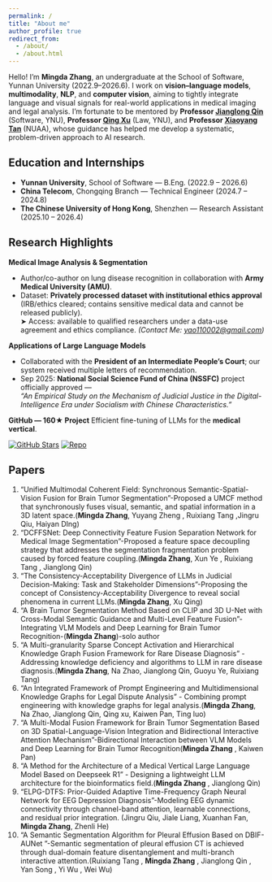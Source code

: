 ```yaml
---
permalink: /
title: "About me"
author_profile: true
redirect_from: 
  - /about/
  - /about.html
---
```

Hello! I’m **Mingda Zhang**, an undergraduate at the School of Software, Yunnan University (2022.9–2026.6). I work on **vision–language models**, **multimodality**, **NLP**, and **computer vision**, aiming to tightly integrate language and visual signals for real-world applications in medical imaging and legal analysis. 
I’m fortunate to be mentored by **Professor [Jianglong Qin](http://www.sei.ynu.edu.cn/info/1023/1448.htm)** (Software, YNU), **Professor [Qing Xu](http://www.law.ynu.edu.cn/info/1143/3322.htm)** (Law, YNU), and **Professor [Xiaoyang Tan](http://parnec.nuaa.edu.cn/xtan/)** (NUAA), whose guidance has helped me develop a systematic, problem-driven approach to AI research.

## Education and Internships
- **Yunnan University**, School of Software — B.Eng. (2022.9 – 2026.6)
- **China Telecom**, Chongqing Branch — Technical Engineer (2024.7 – 2024.8)
- **The Chinese University of Hong Kong**, Shenzhen — Research Assistant (2025.10 – 2026.4)

## Research Highlights
**Medical Image Analysis & Segmentation**
- Author/co-author on lung disease recognition in collaboration with **Army Medical University (AMU)**.
- Dataset: **Privately processed dataset with institutional ethics approval** (IRB/ethics cleared; contains sensitive medical data and cannot be released publicly).  
  ➤ Access: available to qualified researchers under a data-use agreement and ethics compliance. *(Contact Me: yao110002@gmail.com)*
  
**Applications of Large Language Models**
- Collaborated with the **President of an Intermediate People’s Court**; our system received multiple letters of recommendation.
- Sep 2025: **National Social Science Fund of China (NSSFC)** project officially approved —  
  *“An Empirical Study on the Mechanism of Judicial Justice in the Digital-Intelligence Era under Socialism with Chinese Characteristics.”*

**GitHub — 160★ Project**
Efficient fine-tuning of LLMs for the **medical vertical**.

[![GitHub Stars](https://img.shields.io/github/stars/beita6969/DeepSeek-R1-Distill-Qwen-32B-Medical-Fine-tune?style=social)](https://github.com/beita6969/DeepSeek-R1-Distill-Qwen-32B-Medical-Fine-tune)
[![Repo](https://img.shields.io/badge/Repo-DeepSeek--R1--Distill--Qwen--32B--Medical--Fine--tune-black)](https://github.com/beita6969/DeepSeek-R1-Distill-Qwen-32B-Medical-Fine-tune)

## Papers
1. “Unified Multimodal Coherent Field: Synchronous Semantic-Spatial-Vision Fusion for Brain Tumor Segmentation”-Proposed a UMCF method that synchronously fuses visual, semantic, and spatial information in a 3D latent space.(**Mingda Zhang**, Yuyang Zheng , Ruixiang Tang ,Jingru Qiu, Haiyan DIng)
2. “DCFFSNet: Deep Connectivity Feature Fusion Separation Network for Medical Image Segmentation”-Proposed a feature space decoupling strategy that addresses the segmentation fragmentation problem caused by forced feature coupling.(**Mingda Zhang**, Xun Ye , Ruixiang Tang , Jianglong Qin)
3. “The Consistency-Acceptability Divergence of LLMs in Judicial Decision-Making: Task and Stakeholder Dimensions”-Proposing the concept of Consistency-Acceptability Divergence to reveal social phenomena in current LLMs.(**Mingda Zhang**, Xu Qing)
4. “A Brain Tumor Segmentation Method Based on CLIP and 3D U-Net with Cross-Modal Semantic Guidance and Multi-Level Feature Fusion”-Integrating VLM Models and Deep Learning for Brain Tumor Recognition-(**Mingda Zhang**)-solo author 
5. “A Multi-granularity Sparse Concept Activation and Hierarchical Knowledge Graph Fusion Framework for Rare Disease Diagnosis” - Addressing knowledge deficiency and algorithms to LLM in rare disease diagnosis.(**Mingda Zhang**, Na Zhao, Jianglong Qin, Guoyu Ye, Ruixiang Tang) 
6. “An Integrated Framework of Prompt Engineering and Multidimensional Knowledge Graphs for Legal Dispute Analysis” - Combining prompt engineering with knowledge graphs for legal analysis.(**Mingda Zhang**, Na Zhao, Jianglong Qin, Qing xu, Kaiwen Pan, Ting luo) 
7. “A Multi-Modal Fusion Framework for Brain Tumor Segmentation Based on 3D Spatial-Language-Vision Integration and Bidirectional Interactive Attention Mechanism”-Bidirectional Interaction between VLM Models and Deep Learning for Brain Tumor Recognition(**Mingda Zhang** , Kaiwen Pan)
8. “A Method for the Architecture of a Medical Vertical Large Language Model Based on Deepseek R1” - Designing a lightweight LLM architecture for the bioinformatics field.(**Mingda Zhang** , Jianglong Qin)
9. “ELPG-DTFS: Prior-Guided Adaptive Time-Frequency Graph Neural Network for EEG Depression Diagnosis”-Modeling EEG dynamic connectivity through channel-band attention, learnable connections, and residual prior integration. (Jingru Qiu, Jiale Liang, Xuanhan Fan, **Mingda Zhang**, Zhenli He)
10. “A Semantic Segmentation Algorithm for Pleural Effusion Based on DBIF-AUNet ”-Semantic segmentation of pleural effusion CT is achieved through dual-domain feature disentanglement and multi-branch interactive attention.(Ruixiang Tang , **Mingda Zhang** , Jianglong Qin , Yan Song , Yi Wu , Wei Wu)
